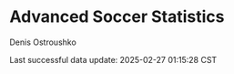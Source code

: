 # Advanced Soccer Statistics
Denis Ostroushko

<!-- gfm -->

Last successful data update: 2025-02-27 01:15:28 CST
